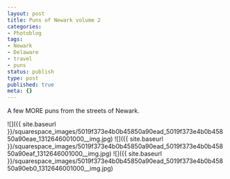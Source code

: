 ```yaml
---
layout: post
title: Puns of Newark volume 2
categories:
- Photoblog
tags:
- Newark
- Delaware
- travel
- puns
status: publish
type: post
published: true
meta: {}
---
```


A few MORE puns from the streets of Newark.

![]({{ site.baseurl }}/squarespace_images/5019f373e4b0b45850a90ead_5019f373e4b0b45850a90eae_1312646001000__img.jpg)
![]({{ site.baseurl }}/squarespace_images/5019f373e4b0b45850a90ead_5019f373e4b0b45850a90eaf_1312646001000__img.jpg)
![]({{ site.baseurl }}/squarespace_images/5019f373e4b0b45850a90ead_5019f373e4b0b45850a90eb0_1312646001000__img.jpg)
